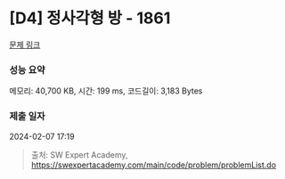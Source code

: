 # [D4] 정사각형 방 - 1861 

[문제 링크](https://swexpertacademy.com/main/code/problem/problemDetail.do?contestProbId=AV5LtJYKDzsDFAXc) 

### 성능 요약

메모리: 40,700 KB, 시간: 199 ms, 코드길이: 3,183 Bytes

### 제출 일자

2024-02-07 17:19



> 출처: SW Expert Academy, https://swexpertacademy.com/main/code/problem/problemList.do